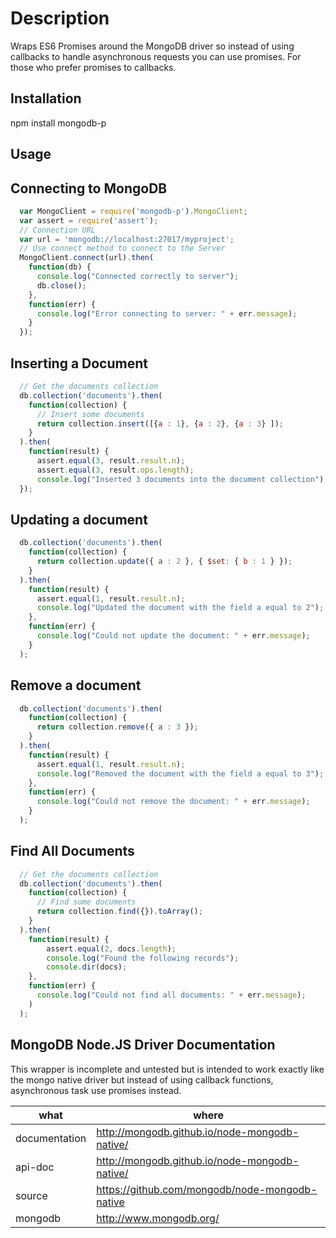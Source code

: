 # Description

Wraps ES6 Promises around the MongoDB driver so instead of using callbacks to handle asynchronous requests you can 
use promises. For those who prefer promises to callbacks.

## Installation

npm install mongodb-p

## Usage

Connecting to MongoDB
---------------------

```js
  var MongoClient = require('mongodb-p').MongoClient;
  var assert = require('assert');
  // Connection URL
  var url = 'mongodb://localhost:27017/myproject';
  // Use connect method to connect to the Server
  MongoClient.connect(url).then(
    function(db) {
      console.log("Connected correctly to server");
      db.close();
    },
    function(err) {
      console.log("Error connecting to server: " + err.message);
    }
  });
```

Inserting a Document
--------------------

```js
  // Get the documents collection
  db.collection('documents').then(
    function(collection) {
      // Insert some documents
      return collection.insert([{a : 1}, {a : 2}, {a : 3} ]);
    }
  ).then(
    function(result) {
      assert.equal(3, result.result.n);
      assert.equal(3, result.ops.length);
      console.log("Inserted 3 documents into the document collection");
  });
```

Updating a document
-------------------

```js
  db.collection('documents').then(
    function(collection) {
      return collection.update({ a : 2 }, { $set: { b : 1 } });
    }
  ).then(
    function(result) {
      assert.equal(1, result.result.n);
      console.log("Updated the document with the field a equal to 2");
    },
    function(err) {
      console.log("Could not update the document: " + err.message);
    }
  );  
```

Remove a document
-----------------

```js
  db.collection('documents').then(
    function(collection) {
      return collection.remove({ a : 3 });
    }
  ).then(
    function(result) {
      assert.equal(1, result.result.n);
      console.log("Removed the document with the field a equal to 3");
    },
    function(err) {
      console.log("Could not remove the document: " + err.message);
    }
  );  
```

Find All Documents
------------------


```js
  // Get the documents collection
  db.collection('documents').then(
    function(collection) {
      // Find some documents
      return collection.find({}).toArray();
    }
  ).then(
    function(result) {
        assert.equal(2, docs.length);
        console.log("Found the following records");
        console.dir(docs);
    },
    function(err) {
      console.log("Could not find all documents: " + err.message);
    )
  );
```

## MongoDB Node.JS Driver Documentation

This wrapper is incomplete and untested but is intended to work exactly like the mongo native driver but instead of 
using callback functions, asynchronous task use promises instead.
 
| what          | where                                          |
|---------------|------------------------------------------------|
| documentation | http://mongodb.github.io/node-mongodb-native/  |
| api-doc        | http://mongodb.github.io/node-mongodb-native/  |
| source        | https://github.com/mongodb/node-mongodb-native |
| mongodb       | http://www.mongodb.org/                        |
